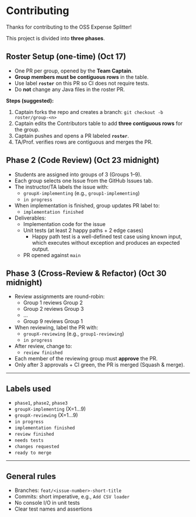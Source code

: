 # Contributing

Thanks for contributing to the OSS Expense Splitter!

This project is divided into **three phases**.



## Roster Setup (one-time) (Oct 17)
- One PR per group, opened by the **Team Captain**.
- **Group members must be contiguous rows** in the table.
- Use label **`roster`** on this PR so CI does not require tests.
- Do **not** change any Java files in the roster PR.

**Steps (suggested):**
1. Captain forks the repo and creates a branch: `git checkout -b roster/group-<n>`  
2. Captain edits the Contributors table to add **three contiguous rows** for the group.  
3. Captain pushes and opens a PR labeled **`roster`**.  
5. TA/Prof. verifies rows are contiguous and merges the PR.


## Phase 2 (Code Review) (Oct 23 midnight)
- Students are assigned into groups of 3 (Groups 1–9).
- Each group selects one Issue from the GitHub Issues tab.
- The instructor/TA labels the issue with:
  - `groupX-implementing` (e.g., `group1-implementing`)
  - `in progress`
- When implementation is finished, group updates PR label to:
  - `implementation finished`
- Deliverables:
  - Implementation code for the issue
  - Unit tests (at least 2 happy paths + 2 edge cases)
    - Happy path test is a well-defined test case using known input, which executes without exception and produces an expected output.
  - PR opened against `main`



## Phase 3 (Cross-Review & Refactor) (Oct 30 midnight)
- Review assignments are round-robin:
  - Group 1 reviews Group 2
  - Group 2 reviews Group 3
  - …
  - Group 9 reviews Group 1
- When reviewing, label the PR with:
  - `groupX-reviewing` (e.g., `group1-reviewing`)
  - `in progress`
- After review, change to:
  - `review finished`
- Each member of the reviewing group must **approve** the PR.
- Only after 3 approvals + CI green, the PR is merged (Squash & merge).

---

## Labels used
- `phase1`, `phase2`, `phase3`
- `groupX-implementing` (X=1…9)
- `groupX-reviewing` (X=1…9)
- `in progress`
- `implementation finished`
- `review finished`
- `needs tests`
- `changes requested`
- `ready to merge`

---

## General rules
- Branches: `feat/<issue-number>-short-title`
- Commits: short imperative, e.g., `Add CSV loader`
- No console I/O in unit tests
- Clear test names and assertions

